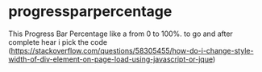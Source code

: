 # progressparpercentage
This Progress Bar Percentage like a from 0 to 100%. to go and after complete  hear i pick the code (https://stackoverflow.com/questions/58305455/how-do-i-change-style-width-of-div-element-on-page-load-using-javascript-or-jque)
